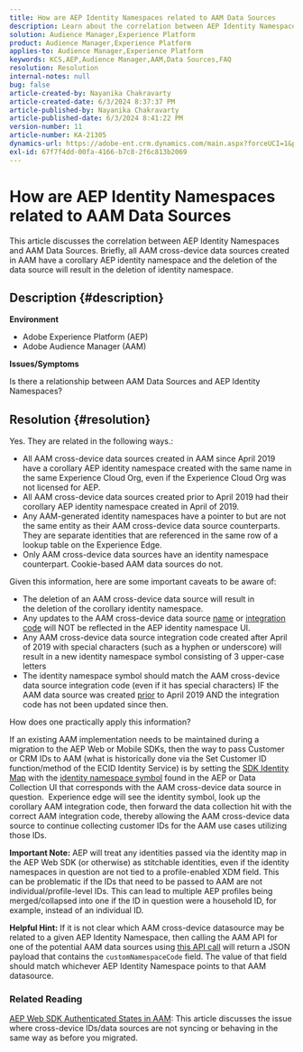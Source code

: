 ```yaml
---
title: How are AEP Identity Namespaces related to AAM Data Sources
description: Learn about the correlation between AEP Identity Namespaces and AAM Data Sources and some important caveats.
solution: Audience Manager,Experience Platform
product: Audience Manager,Experience Platform
applies-to: Audience Manager,Experience Platform
keywords: KCS,AEP,Audience Manager,AAM,Data Sources,FAQ
resolution: Resolution
internal-notes: null
bug: false
article-created-by: Nayanika Chakravarty
article-created-date: 6/3/2024 8:37:37 PM
article-published-by: Nayanika Chakravarty
article-published-date: 6/3/2024 8:41:22 PM
version-number: 11
article-number: KA-21305
dynamics-url: https://adobe-ent.crm.dynamics.com/main.aspx?forceUCI=1&pagetype=entityrecord&etn=knowledgearticle&id=89e0dc1a-e921-ef11-840a-000d3a32bd42
exl-id: 67f7f4dd-00fa-4166-b7c8-2f6c813b2069
---
```

# How are AEP Identity Namespaces related to AAM Data Sources


This article discusses the correlation between AEP Identity Namespaces and AAM Data Sources. Briefly, all AAM cross-device data sources created in AAM have a corollary AEP identity namespace and the deletion of the data source will result in the deletion of identity namespace.

## Description {#description}


<b>Environment</b>

- Adobe Experience Platform (AEP)
- Adobe Audience Manager (AAM)


<b>Issues/Symptoms</b>

Is there a relationship between AAM Data Sources and AEP Identity Namespaces?


## Resolution {#resolution}


Yes. They are related in the following ways.:

- All AAM cross-device data sources created in AAM since April 2019 have a corollary AEP identity namespace created with the same name in the same Experience Cloud Org, even if the Experience Cloud Org was not licensed for AEP.
- All AAM cross-device data sources created prior to April 2019 had their corollary AEP identity namespace created in April of 2019.
- Any AAM-generated identity namespaces have a pointer to but are not the same entity as their AAM cross-device data source counterparts. They are separate identities that are referenced in the same row of a lookup table on the Experience Edge.
- Only AAM cross-device data sources have an identity namespace counterpart. Cookie-based AAM data sources do not.


Given this information, here are some important caveats to be aware of:

- The deletion of an AAM cross-device data source will result in the deletion of the corollary identity namespace.
- Any updates to the AAM cross-device data source <u>name</u> or <u>integration code</u> will NOT be reflected in the AEP identity namespace UI.
- Any AAM cross-device data source integration code created after April of 2019 with special characters (such as a hyphen or underscore) will result in a new identity namespace symbol consisting of 3 upper-case letters
- The identity namespace symbol should match the AAM cross-device data source integration code (even if it has special characters) IF the AAM data source was created <u>prior</u> to April 2019 AND the integration code has not been updated since then.


How does one practically apply this information?

If an existing AAM implementation needs to be maintained during a migration to the AEP Web or Mobile SDKs, then the way to pass Customer or CRM IDs to AAM (what is historically done via the Set Customer ID function/method of the ECID Identity Service) is by setting the [SDK Identity Map](https://experienceleague.adobe.com/docs/experience-platform/edge/identity/overview.html?lang=en) with the <u>identity namespace symbol</u> found in the AEP or Data Collection UI that corresponds with the AAM cross-device data source in question.  Experience edge will see the identity symbol, look up the corollary AAM integration code, then forward the data collection hit with the correct AAM integration code, thereby allowing the AAM cross-device data source to continue collecting customer IDs for the AAM use cases utilizing those IDs.

<b>Important Note:</b> AEP will treat any identities passed via the identity map in the AEP Web SDK (or otherwise) as stitchable identities, even if the identity namespaces in question are not tied to a profile-enabled XDM field. This can be problematic if the IDs that need to be passed to AAM are not individual/profile-level IDs. This can lead to multiple AEP profiles being merged/collapsed into one if the ID in question were a household ID, for example, instead of an individual ID.

<b>Helpful Hint:</b> If it is not clear which AAM cross-device datasource may be related to a given AEP Identity Namespace, then calling the AAM API for one of the potential AAM data sources using [this API call](https://bank.demdex.com/portal/api/v1/openapi.yaml) will return a JSON payload that contains the `customNamespaceCode` field. The value of that field should match whichever AEP Identity Namespace points to that AAM datasource.

### Related Reading

[AEP Web SDK Authenticated States in AAM](https://experienceleague.adobe.com/en/docs/experience-cloud-kcs/kbarticles/ka-21833): This article discusses the issue where cross-device IDs/data sources are not syncing or behaving in the same way as before you migrated.
